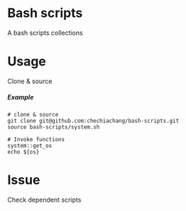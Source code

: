 Bash scripts
===

A bash scripts collections

# Usage

Clone & source 

##### Example

```
# clone & source
git clone git@github.com:chechiachang/bash-scripts.git
source bash-scripts/system.sh

# Invoke functions
system::get_os
echo ${os}
```

# Issue

Check dependent scripts
